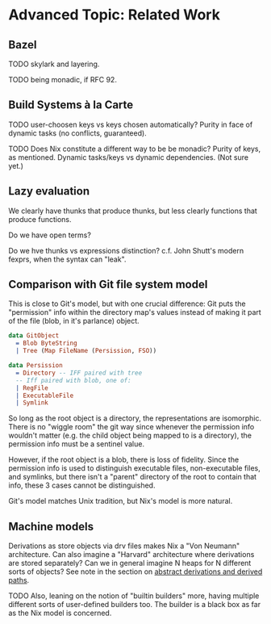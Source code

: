 # Advanced Topic: Related Work

## Bazel

TODO skylark and layering.

TODO being monadic, if RFC 92.

## Build Systems à la Carte

TODO user-choosen keys vs keys chosen automatically?
Purity in face of dynamic tasks (no conflicts, guaranteed).

TODO Does Nix constitute a different way to be be monadic?
Purity of keys, as mentioned.
Dynamic tasks/keys vs dynamic dependencies.
(Not sure yet.)

## Lazy evaluation

We clearly have thunks that produce thunks, but less clearly functions that produce functions.

Do we have open terms?

Do we hve thunks vs expressions distinction?
c.f. John Shutt's modern fexprs, when the syntax can "leak".

## Comparison with Git file system model

This is close to Git's model, but with one crucial difference:
Git puts the "permission" info within the directory map's values instead of making it part of the file (blob, in it's parlance) object.

```idris
data GitObject
  = Blob ByteString
  | Tree (Map FileName (Persission, FSO))

data Persission
  = Directory -- IFF paired with tree
  -- Iff paired with blob, one of:
  | RegFile
  | ExecutableFile
  | Symlink
```

So long as the root object is a directory, the representations are isomorphic.
There is no "wiggle room" the git way since whenever the permission info wouldn't matter (e.g. the child object being mapped to is a directory), the permission info must be a sentinel value.

However, if the root object is a blob, there is loss of fidelity.
Since the permission info is used to distinguish executable files, non-executable files, and symlinks, but there isn't a "parent" directory of the root to contain that info, these 3 cases cannot be distinguished.

Git's model matches Unix tradition, but Nix's model is more natural.

## Machine models

Derivations as store objects via drv files makes Nix a "Von Neumann" architecture.
Can also imagine a "Harvard" architecture where derivations are stored separately?
Can we in general imagine N heaps for N different sorts of objects?
See note in the section on [abstract derivations and derived paths](./abstract/drv.md).

TODO
Also, leaning on the notion of "builtin builders" more, having multiple different sorts of user-defined builders too.
The builder is a black box as far as the Nix model is concerned.
